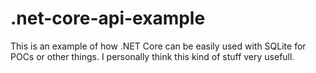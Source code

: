 # .net-core-api-example
This is an example of how .NET Core can be easily used with SQLite for POCs or other things. I personally think this kind of stuff very usefull.
